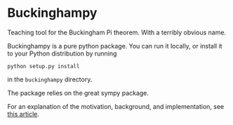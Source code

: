 # Buckinghampy
Teaching tool for the Buckingham Pi theorem.  With a terribly obvious name.

Buckinghampy is a pure python package. You can run it locally, or install it to your 
Python distribution by running
```
python setup.py install
```
in the `buckinghampy` directory.

The package relies on the great sympy package.

For an explanation of the motivation, background, and implementation, see
[this article](http://ian-r-rose.github.io/automated-dimensional-analysis.html).
